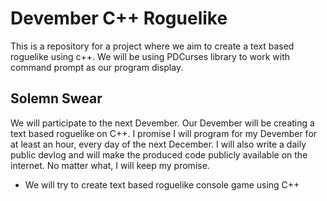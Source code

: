 # Devember C++ Roguelike
This is a repository for a project where we aim to create a text based roguelike using c++.
We will be using PDCurses library to work with command prompt as our program display.

Solemn Swear
------------
We will participate to the next Devember. 
Our Devember will be creating a text based roguelike on C++.
I promise I will program for my Devember for at least an hour, every day of the next December.
I will also write a daily public devlog and will make the produced code publicly available on the internet.
No matter what, I will keep my promise. 

* We will try to create text based roguelike console game using C++